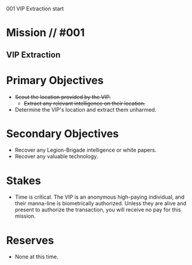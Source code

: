 001
VIP Extraction
start

# Mission // #001

## VIP Extraction

# Primary Objectives

- <s>Scout the location provided by the VIP.</s>
  - <s>Extract any relevant intelligence on their location.</s>
- Determine the VIP's location and extract them unharmed.

# Secondary Objectives
- Recover any Legion-Brigade intelligence or white papers.
- Recover any valuable technology.

# Stakes

- Time is critical. The VIP is an anonymous high-paying individual, and their manna-line is biometrically authorized. Unless they are alive and present to authorize the transaction, you will receive no pay for this mission.

# Reserves

- None at this time.
